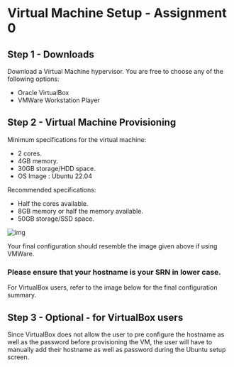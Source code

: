 # Virtual Machine Setup - Assignment 0

## Step 1 - Downloads

Download a Virtual Machine hypervisor. You are free to choose any of the following options:

- Oracle VirtualBox
- VMWare Workstation Player

## Step 2 - Virtual Machine Provisioning

Minimum specifications for the virtual machine:

- 2 cores.
- 4GB memory.
- 30GB storage/HDD space.
- OS Image : Ubuntu 22.04

Recommended specifications:

- Half the cores available.
- 8GB memory or half the memory available.
- 50GB storage/SSD space.

![img](https://cdn.discordapp.com/attachments/1001143746664091698/1001145913521225728/unknown.png)

Your final configuration should resemble the image given above if using VMWare.

### Please ensure that your hostname is your SRN in lower case.

For VirtualBox users, refer to the image below for the final configuration summary.

## Step 3 - Optional - for VirtualBox users

Since VirtualBox does not allow the user to pre configure the hostname as well as the password before provisioning the VM, the user will have to manually add their hostname as well as password during the Ubuntu setup screen.

